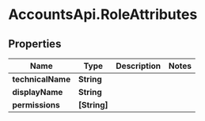# AccountsApi.RoleAttributes

## Properties
Name | Type | Description | Notes
------------ | ------------- | ------------- | -------------
**technicalName** | **String** |  | 
**displayName** | **String** |  | 
**permissions** | **[String]** |  | 
